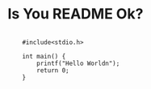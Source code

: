 Is You README Ok?
===

```
    
    #include<stdio.h>
    
    int main() {
    	printf("Hello Worldn");
    	return 0;
    }
```
